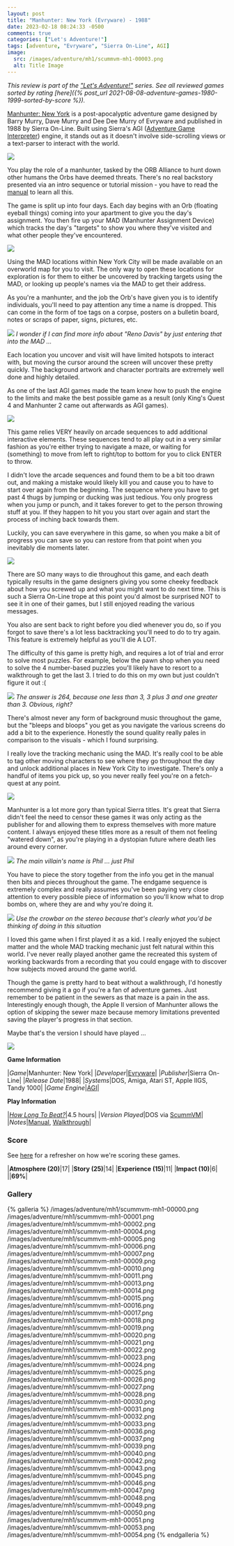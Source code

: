 ```yaml
---
layout: post
title: "Manhunter: New York (Evryware) - 1988"
date: 2023-02-18 08:24:33 -0500
comments: true
categories: ["Let's Adventure!"]
tags: [adventure, "Evryware", "Sierra On-Line", AGI]
image:
  src: /images/adventure/mh1/scummvm-mh1-00003.png
  alt: Title Image
---
```

_This review is part of the ["Let's Adventure!"](https://www.alexbevi.com/categories/let-s-adventure/) series. See all reviewed games sorted by rating [here]({% post_url 2021-08-08-adventure-games-1980-1999-sorted-by-score %})._

[Manhunter: New York](https://en.wikipedia.org/wiki/Manhunter:_New_York) is a post-apocalyptic adventure game designed by Barry Murry, Dave Murry and Dee Dee Murry of Evryware and published in 1988 by Sierra On-Line. Built using Sierra's AGI ([Adventure Game Interpreter](https://en.wikipedia.org/wiki/Adventure_Game_Interpreter)) engine, it stands out as it doesn't involve side-scrolling views or a text-parser to interact with the world.

![](/images/adventure/mh1/scummvm-mh1-00038.png)

You play the role of a manhunter, tasked by the ORB Alliance to hunt down other humans the Orbs have deemed threats. There's no real backstory presented via an intro sequence or tutorial mission - you have to read the [manual](https://mocagh.org/sierra/manhunter-manual.pdf) to learn all this.

The game is split up into four days. Each day begins with an Orb (floating eyeball things) coming into your apartment to give you the day's assignment. You then fire up your MAD (Manhunter Assignment Device) which tracks the day's "targets" to show you where they've visited and what other people they've encountered.

![](/images/adventure/mh1/scummvm-mh1-00034.png)

Using the MAD locations within New York City will be made available on an overworld map for you to visit. The only way to open these locations for exploration is for them to either be uncovered by tracking targets using the MAD, or looking up people's names via the MAD to get their address.

As you're a manhunter, and the job the Orb's have given you is to identify individuals, you'll need to pay attention any time a name is dropped. This can come in the form of toe tags on a corpse, posters on a bulletin board, notes or scraps of paper, signs, pictures, etc.

![](/images/adventure/mh1/scummvm-mh1-00008.png)
_I wonder if I can find more info about "Reno Davis" by just entering that into the MAD ..._

Each location you uncover and visit will have limited hotspots to interact with, but moving the cursor around the screen will uncover these pretty quickly. The background artwork and character portraits are extremely well done and highly detailed.

As one of the last AGI games made the team knew how to push the engine to the limits and make the best possible game as a result (only King's Quest 4 and Manhunter 2 came out afterwards as AGI games).

![](/images/adventure/mh1/scummvm-mh1-00012.png)

This game relies VERY heavily on arcade sequences to add additional interactive elements. These sequences tend to all play out in a very similar fashion as you're either trying to navigate a maze, or waiting for (something) to move from left to right/top to bottom for you to click ENTER to throw.

I didn't love the arcade sequences and found them to be a bit too drawn out, and making a mistake would likely kill you and cause you to have to start over again from the beginning. The sequence where you have to get past 4 thugs by jumping or ducking was just tedious. You only progress when you jump or punch, and it takes forever to get to the person throwing stuff at you. If they happen to hit you you start over again and start the process of inching back towards them.

Luckily, you can save everywhere in this game, so when you make a bit of progress you can save so you can restore from that point when you inevitably die moments later.

![](/images/adventure/mh1/scummvm-mh1-00029.png)

There are SO many ways to die throughout this game, and each death typically results in the game designers giving you some cheeky feedback about how you screwed up and what you might want to do next time. This is such a Sierra On-Line trope at this point you'd almost be surprised NOT to see it in one of their games, but I still enjoyed reading the various messages.

You also are sent back to right before you died whenever you do, so if you forgot to save there's a lot less backtracking you'll need to do to try again. This feature is extremely helpful as you'll die A LOT.

The difficulty of this game is pretty high, and requires a lot of trial and error to solve most puzzles. For example, below the pawn shop when you need to solve the 4 number-based puzzles you'll likely have to resort to a walkthrough to get the last 3. I tried to do this on my own but just couldn't figure it out :(

![](/images/adventure/mh1/scummvm-mh1-00041.png)
_The answer is 264, because one less than 3, 3 plus 3 and one greater than 3. Obvious, right?_

There's almost never any form of background music throughout the game, but the "bleeps and bloops" you get as you navigate the various screens do add a bit to the experience. Honestly the sound quality really pales in comparison to the visuals - which I found surprising.

I really love the tracking mechanic using the MAD. It's really cool to be able to tag other moving characters to see where they go throughout the day and unlock additional places in New York City to investigate. There's only a handful of items you pick up, so you never really feel you're on a fetch-quest at any point.

![](/images/adventure/mh1/scummvm-mh1-00035.png)

Manhunter is a lot more gory than typical Sierra titles. It's great that Sierra didn't feel the need to censor these games it was only acting as the publisher for and allowing them to express themselves with more mature content. I always enjoyed these titles more as a result of them not feeling "watered down", as you're playing in a dystopian future where death lies around every corner.

![](/images/adventure/mh1/scummvm-mh1-00052.png)
_The main villain's name is Phil ... just Phil_

You have to piece the story together from the info you get in the manual then bits and pieces throughout the game. The endgame sequence is extremely complex and really assumes you've been paying very close attention to every possible piece of information so you'll know what to drop bombs on, where they are and why you're doing it.

![](/images/adventure/mh1/scummvm-mh1-00044.png)
_Use the crowbar on the stereo because that's clearly what you'd be thinking of doing in this situation_

I loved this game when I first played it as a kid. I really enjoyed the subject matter and the whole MAD tracking mechanic just felt natural within this world. I've never really played another game the recreated this system of working backwards from a recording that you could engage with to discover how subjects moved around the game world.

Though the game is pretty hard to beat without a walkthrough, I'd honestly recommend giving it a go if you're a fan of adventure games. Just remember to be patient in the sewers as that maze is a pain in the ass. Interestingly enough though, the Apple II version of Manhunter allows the option of skipping the sewer maze because memory limitations prevented saving the player's progress in that section.

Maybe that's the version I should have played ...

![](/images/adventure/mh1/scummvm-mh1-00055.png)

**Game Information**

|*Game*|Manhunter: New York|
|*Developer*|[Evryware](https://en.wikipedia.org/wiki/Evryware)|
|*Publisher*|Sierra On-Line|
|*Release Date*|1988|
|*Systems*|DOS, Amiga, Atari ST, Apple IIGS, Tandy 1000|
|*Game Engine*|[AGI](https://wiki.scummvm.org/index.php/AGI)|

**Play Information**

|*[How Long To Beat?](https://howlongtobeat.com/game/5603)*|4.5 hours|
|*Version Played*|DOS via [ScummVM](https://www.scummvm.org/)|
|*Notes*|[Manual](https://mocagh.org/sierra/manhunter-manual.pdf), [Walkthrough](https://sierrachest.com/index.php?a=games&id=35&fld=walkthrough&pid=100)|

### Score

See [here](https://www.alexbevi.com/blog/2021/07/28/adventure-games-1980-1999/#scoring) for a refresher on how we're scoring these games.

|**Atmosphere (20)**|17|
|**Story (25)**|14|
|**Experience (15)**|11|
|**Impact (10)**|6|
||**69%**|

### Gallery

{% galleria %}
/images/adventure/mh1/scummvm-mh1-00000.png
/images/adventure/mh1/scummvm-mh1-00001.png
/images/adventure/mh1/scummvm-mh1-00002.png
/images/adventure/mh1/scummvm-mh1-00004.png
/images/adventure/mh1/scummvm-mh1-00005.png
/images/adventure/mh1/scummvm-mh1-00006.png
/images/adventure/mh1/scummvm-mh1-00007.png
/images/adventure/mh1/scummvm-mh1-00009.png
/images/adventure/mh1/scummvm-mh1-00010.png
/images/adventure/mh1/scummvm-mh1-00011.png
/images/adventure/mh1/scummvm-mh1-00013.png
/images/adventure/mh1/scummvm-mh1-00014.png
/images/adventure/mh1/scummvm-mh1-00015.png
/images/adventure/mh1/scummvm-mh1-00016.png
/images/adventure/mh1/scummvm-mh1-00017.png
/images/adventure/mh1/scummvm-mh1-00018.png
/images/adventure/mh1/scummvm-mh1-00019.png
/images/adventure/mh1/scummvm-mh1-00020.png
/images/adventure/mh1/scummvm-mh1-00021.png
/images/adventure/mh1/scummvm-mh1-00022.png
/images/adventure/mh1/scummvm-mh1-00023.png
/images/adventure/mh1/scummvm-mh1-00024.png
/images/adventure/mh1/scummvm-mh1-00025.png
/images/adventure/mh1/scummvm-mh1-00026.png
/images/adventure/mh1/scummvm-mh1-00027.png
/images/adventure/mh1/scummvm-mh1-00028.png
/images/adventure/mh1/scummvm-mh1-00030.png
/images/adventure/mh1/scummvm-mh1-00031.png
/images/adventure/mh1/scummvm-mh1-00032.png
/images/adventure/mh1/scummvm-mh1-00033.png
/images/adventure/mh1/scummvm-mh1-00036.png
/images/adventure/mh1/scummvm-mh1-00037.png
/images/adventure/mh1/scummvm-mh1-00039.png
/images/adventure/mh1/scummvm-mh1-00040.png
/images/adventure/mh1/scummvm-mh1-00042.png
/images/adventure/mh1/scummvm-mh1-00043.png
/images/adventure/mh1/scummvm-mh1-00045.png
/images/adventure/mh1/scummvm-mh1-00046.png
/images/adventure/mh1/scummvm-mh1-00047.png
/images/adventure/mh1/scummvm-mh1-00048.png
/images/adventure/mh1/scummvm-mh1-00049.png
/images/adventure/mh1/scummvm-mh1-00050.png
/images/adventure/mh1/scummvm-mh1-00051.png
/images/adventure/mh1/scummvm-mh1-00053.png
/images/adventure/mh1/scummvm-mh1-00054.png
{% endgalleria %}
